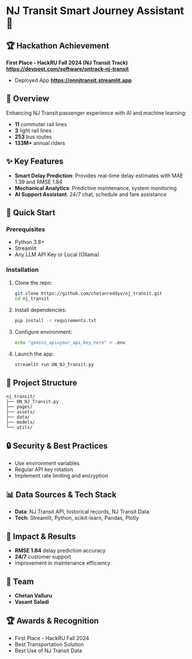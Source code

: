 # NJ Transit Smart Journey Assistant 🚆

## 🏆 Hackathon Achievement

**First Place - HackRU Fall 2024 (NJ Transit Track)**
**https://devpost.com/software/ontrack-nj-transit**
- Deployed App
**https://onnjtransit.streamlit.app**

## 📱 Overview

Enhancing NJ Transit passenger experience with AI and machine learning:

- **11** commuter rail lines
- **3** light rail lines
- **253** bus routes
- **133M+** annual riders

## ✨ Key Features

- **Smart Delay Prediction**: Provides real-time delay estimates with MAE 1.39 and RMSE 1.84
- **Mechanical Analytics**: Predictive maintenance, system monitoring
- **AI Support Assistant**: 24/7 chat, schedule and fare assistance

## 🚀 Quick Start

### Prerequisites

- Python 3.8+
- Streamlit
- Any LLM API Key or Local (Ollama)

### Installation

1. Clone the repo:
   ```bash
   git clone https://github.com/chetanreddyv/nj_transit.git
   cd nj_transit
   ```
2. Install dependencies:
   ```bash
   pip install -r requirements.txt
   ```
3. Configure environment:
   ```bash
   echo "gemini_api=your_api_key_here" > .env
   ```
4. Launch the app:
   ```bash
   streamlit run ON_NJ_Transit.py
   ```

## 📁 Project Structure

```
nj_transit/
├── ON_NJ_Transit.py
├── pages/
├── assets/
├── data/
├── models/
└── utils/
```

## 🔒 Security & Best Practices

- Use environment variables
- Regular API key rotation
- Implement rate limiting and encryption

## 📊 Data Sources & Tech Stack

- **Data**: NJ Transit API, historical records, NJ Transit Data
- **Tech**: Streamlit, Python, scikit-learn, Pandas, Plotly

## 🎯 Impact & Results

- **RMSE 1.84** delay prediction accuracy
- **24/7** customer support
- improvement in maintenance efficiency

## 👥 Team

- **Chetan Valluru**
- **Vasant Saladi**

## 🏆 Awards & Recognition

- First Place - HackRU Fall 2024
- Best Transportation Solution
- Best Use of NJ Transit Data
